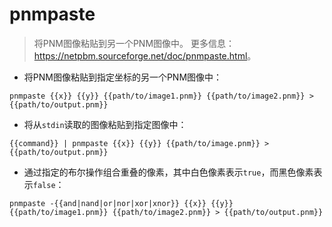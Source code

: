 # pnmpaste

> 将PNM图像粘贴到另一个PNM图像中。
> 更多信息：<https://netpbm.sourceforge.net/doc/pnmpaste.html>。

- 将PNM图像粘贴到指定坐标的另一个PNM图像中：

`pnmpaste {{x}} {{y}} {{path/to/image1.pnm}} {{path/to/image2.pnm}} > {{path/to/output.pnm}}`

- 将从`stdin`读取的图像粘贴到指定图像中：

`{{command}} | pnmpaste {{x}} {{y}} {{path/to/image.pnm}} > {{path/to/output.pnm}}`

- 通过指定的布尔操作组合重叠的像素，其中白色像素表示`true`，而黑色像素表示`false`：

`pnmpaste -{{and|nand|or|nor|xor|xnor}} {{x}} {{y}} {{path/to/image1.pnm}} {{path/to/image2.pnm}} > {{path/to/output.pnm}}`
